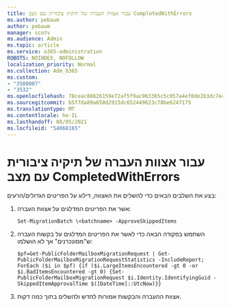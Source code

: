 ```yaml
---
title: עבור אצוות העברה של תיקיה ציבורית עם מצב CompletedWithErrors
ms.author: pebaum
author: pebaum
manager: scotv
ms.audience: Admin
ms.topic: article
ms.service: o365-administration
ROBOTS: NOINDEX, NOFOLLOW
localization_priority: Normal
ms.collection: Adm_O365
ms.custom:
- "3500007"
- "3532"
ms.openlocfilehash: 78ceac80626159e72af5f9ac963365c5c057a4ef0de2b3dc7e4cde5e5cc155e5
ms.sourcegitcommit: b5f7da89a650d2915dc652449623c78be6247175
ms.translationtype: MT
ms.contentlocale: he-IL
ms.lasthandoff: 08/05/2021
ms.locfileid: "54068165"
---
```

# <a name="for-public-folder-migration-batch-with-completedwitherrors-status"></a>עבור אצוות העברה של תיקיה ציבורית עם מצב CompletedWithErrors

בצע את השלבים הבאים כדי להשלים את האצווה, דילוג על הפריטים הגדולים/הרעים: 
1. אשר את הפריטים המדלגים על אצוות העברה:

    `Set-MigrationBatch \<batchname> -ApproveSkippedItems` 
2. השתמש בפקודה הבאה כדי לאשר את הפריטים המדלגים על בקשות העברה ש"מסונכרנים" אך לא הושלמו:

    `$pf=Get-PublicFolderMailboxMigrationRequest | Get-PublicFolderMailboxMigrationRequestStatistics -IncludeReport; ForEach ($i in $pf) {if ($i.LargeItemsEncountered -gt 0 -or $i.BadItemsEncountered -gt 0) {Set-PublicFolderMailboxMigrationRequest $i.Identity.IdentifyingGuid -SkippedItemApprovalTime $([DateTime]::UtcNow)}}`
3. אצוות ההעברה והבקשות אמורות לחדש ולהשלים בתוך כמה דקות.

